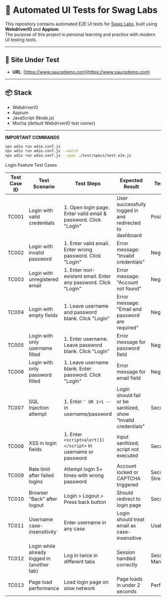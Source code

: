 # 🚀 Automated UI Tests for Swag Labs

This repository contains automated E2E UI tests for [Swag Labs](https://www.saucedemo.com), built using **WebdriverIO** and **Appium**.  
The purpose of this project is personal learning and practice with modern UI testing tools.

---

## 🔗 Site Under Test

- **URL**: [https://www.saucedemo.com](https://www.saucedemo.com)

---

## 📦 Stack

- WebdriverIO
- Appium
- JavaScript (Node.js)
- Mocha (default WebdriverIO test runner)

---

**IMPORTANT COMMANDS**

```bash
npx wdio run wdio.conf.js
npx wdio run wdio.conf.js --watch
npx wdio run wdio.conf.js --spec ./test/specs/test.e2e.js
```


Login Feature Test Cases

| Test Case ID | Test Scenario                         | Test Steps                                                                 | Expected Result                                         | Test Type              |
|--------------|----------------------------------------|----------------------------------------------------------------------------|----------------------------------------------------------|------------------------|
| TC001        | Login with valid credentials           | 1. Open login page. Enter valid email & password. Click "Login"           | User successfully logged in and redirected to dashboard  | Positive               |
| TC002        | Login with invalid password            | 1. Enter valid email. Enter wrong password. Click "Login"                 | Error message: "Invalid credentials"                     | Negative               |
| TC003        | Login with unregistered email          | 1. Enter non-existent email. Enter any password. Click "Login"            | Error message: "Account not found"                       | Negative               |
| TC004        | Login with empty fields                | 1. Leave username and password blank. Click "Login"                       | Error message: "Email and password are required"         | Negative               |
| TC005        | Login with only username filled        | 1. Enter username. Leave password blank. Click "Login"                    | Error message for password field                         | Negative               |
| TC006        | Login with only password filled        | 1. Leave username blank. Enter password. Click "Login"                       | Error message for email field                            | Negative               |
| TC007        | SQL Injection attempt                  | 1. Enter `' OR 1=1 --` in username/password                                  | Login should fail or be sanitized, show "Invalid credentials" | Security               |
| TC008        | XSS in login fields                    | 1. Enter `<script>alert(1)</script>` in username or password                 | Input sanitized; script not executed                     | Security               |
| TC009        | Rate limit after failed logins         | Attempt login 5+ times with wrong password                                | Account locked or CAPTCHA triggered                      | Security / Stress      |
| TC010        | Browser "Back" after logout            | Login > Logout > Press back button                                        | Should redirect to login page                            | Security               |
| TC011        | Username case-insensitivity            | Enter username in any case                                                | Login should treat email as case-insensitive             | Usability              |
| TC012        | Login while already logged in (another tab) | Log in twice in different tabs                                       | Session handled correctly                                | Session Management     |
| TC013        | Page load performance                  | Load login page on slow network                                           | Page loads in under 2 seconds                            | Performance            |
